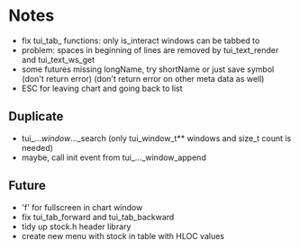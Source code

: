 # Notes
- fix tui_tab_ functions: only is_interact windows can be tabbed to
- problem: spaces in beginning of lines are removed by tui_text_render and tui_text_ws_get
- some futures missing longName, try shortName or just save symbol (don't return error)
  (don't return error on other meta data as well)
- ESC for leaving chart and going back to list

## Duplicate
- tui_..._window_..._search (only tui_window_t** windows and size_t count is needed)
- maybe, call init event from tui_..._window_append

## Future
- 'f' for fullscreen in chart window
- fix tui_tab_forward and tui_tab_backward
- tidy up stock.h header library
- create new menu with stock in table with HLOC values
